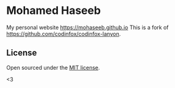# Mohamed Haseeb
My personal website https://mohaseeb.github.io
This is a fork of https://github.com/codinfox/codinfox-lanyon.

## License

Open sourced under the [MIT license](LICENSE.md).

<3
